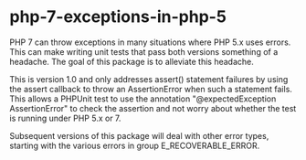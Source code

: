 # php-7-exceptions-in-php-5

PHP 7 can throw exceptions in many situations where PHP 5.x uses errors.
This can make writing unit tests that pass both versions something of a
headache. The goal of this package is to alleviate this headache.

This is version 1.0 and only addresses assert() statement failures by using
the assert callback to throw an AssertionError when such a statement fails.
This allows a PHPUnit test to use the annotation "@expectedException
AssertionError" to check the assertion and not worry about whether the test
is running under PHP 5.x or 7.

Subsequent versions of this package will deal with other error types, starting
with the various errors in group E_RECOVERABLE_ERROR.
